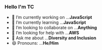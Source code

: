 ### Hello I'm TC


- 🔭 I’m currently working on ...**JavaScript**
- 🌱 I’m currently learning ...**JavaScript**
- 👯 I’m looking to collaborate on ...**Anything**
- 🤔 I’m looking for help with ...**AWS**
- 💬 Ask me about ...**Diversity and Inclusion**
- 😄 Pronouns: ...**He/Him**
